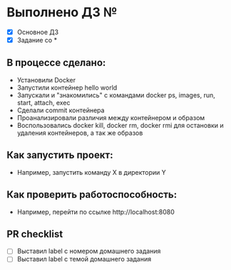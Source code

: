 # Выполнено ДЗ №

 - [x] Основное ДЗ
 - [x] Задание со *

## В процессе сделано:
- Установили Docker
- Запустили контейнер hello world
- Запускали и "знакомились" с командами docker ps,  images,  run, start, attach, exec
- Сделали commit контейнера
- Проанализировали различия между контейнером и образом
- Воспользовались docker kill, docker rm, docker rmi для остановки и удаления контейнеров, а так же образов


## Как запустить проект:
 - Например, запустить команду X в директории Y

## Как проверить работоспособность:
 - Например, перейти по ссылке http://localhost:8080

## PR checklist

 - [ ] Выставил label с номером домашнего задания
 - [ ] Выставил label с темой домашнего задания
